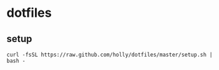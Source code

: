 # dotfiles

## setup

```
curl -fsSL https://raw.github.com/holly/dotfiles/master/setup.sh | bash - 
```

